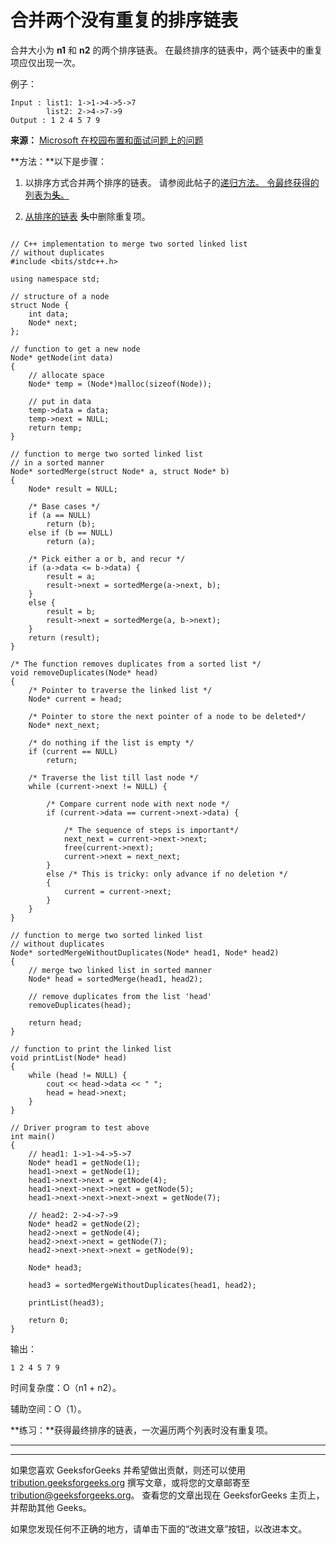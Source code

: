 # 合并两个没有重复的排序链表

合并大小为 **n1** 和 **n2** 的两个排序链表。 在最终排序的链表中，两个链表中的重复项应仅出现一次。

例子：

```
Input : list1: 1->1->4->5->7
        list2: 2->4->7->9
Output : 1 2 4 5 7 9 

```

**来源：** [Microsoft 在校园布置和面试问题上的问题](https://www.geeksforgeeks.org/microsoft-on-campus-placement-and-interview-questions/)

**方法：**以下是步骤：

1.  以排序方式合并两个排序的链表。 请参阅此帖子的[递归方法。 令最终获得的列表为**头**。](https://www.geeksforgeeks.org/merge-two-sorted-linked-lists/)

2.  [从排序的链表](https://www.geeksforgeeks.org/remove-duplicates-from-a-sorted-linked-list/) **头**中删除重复项。

```

// C++ implementation to merge two sorted linked list 
// without duplicates 
#include <bits/stdc++.h> 

using namespace std; 

// structure of a node 
struct Node { 
    int data; 
    Node* next; 
}; 

// function to get a new node 
Node* getNode(int data) 
{ 
    // allocate space 
    Node* temp = (Node*)malloc(sizeof(Node)); 

    // put in data 
    temp->data = data; 
    temp->next = NULL; 
    return temp; 
} 

// function to merge two sorted linked list 
// in a sorted manner 
Node* sortedMerge(struct Node* a, struct Node* b) 
{ 
    Node* result = NULL; 

    /* Base cases */
    if (a == NULL) 
        return (b); 
    else if (b == NULL) 
        return (a); 

    /* Pick either a or b, and recur */
    if (a->data <= b->data) { 
        result = a; 
        result->next = sortedMerge(a->next, b); 
    } 
    else { 
        result = b; 
        result->next = sortedMerge(a, b->next); 
    } 
    return (result); 
} 

/* The function removes duplicates from a sorted list */
void removeDuplicates(Node* head) 
{ 
    /* Pointer to traverse the linked list */
    Node* current = head; 

    /* Pointer to store the next pointer of a node to be deleted*/
    Node* next_next; 

    /* do nothing if the list is empty */
    if (current == NULL) 
        return; 

    /* Traverse the list till last node */
    while (current->next != NULL) { 

        /* Compare current node with next node */
        if (current->data == current->next->data) { 

            /* The sequence of steps is important*/
            next_next = current->next->next; 
            free(current->next); 
            current->next = next_next; 
        } 
        else /* This is tricky: only advance if no deletion */
        { 
            current = current->next; 
        } 
    } 
} 

// function to merge two sorted linked list 
// without duplicates 
Node* sortedMergeWithoutDuplicates(Node* head1, Node* head2) 
{ 
    // merge two linked list in sorted manner 
    Node* head = sortedMerge(head1, head2); 

    // remove duplicates from the list 'head' 
    removeDuplicates(head); 

    return head; 
} 

// function to print the linked list 
void printList(Node* head) 
{ 
    while (head != NULL) { 
        cout << head->data << " "; 
        head = head->next; 
    } 
} 

// Driver program to test above 
int main() 
{ 
    // head1: 1->1->4->5->7 
    Node* head1 = getNode(1); 
    head1->next = getNode(1); 
    head1->next->next = getNode(4); 
    head1->next->next->next = getNode(5); 
    head1->next->next->next->next = getNode(7); 

    // head2: 2->4->7->9 
    Node* head2 = getNode(2); 
    head2->next = getNode(4); 
    head2->next->next = getNode(7); 
    head2->next->next->next = getNode(9); 

    Node* head3; 

    head3 = sortedMergeWithoutDuplicates(head1, head2); 

    printList(head3); 

    return 0; 
} 

```

输出：

```
1 2 4 5 7 9 

```

时间复杂度：O（n1 + n2）。

辅助空间：O（1）。

**练习：**获得最终排序的链表，一次遍历两个列表时没有重复项。



* * *

* * *

如果您喜欢 GeeksforGeeks 并希望做出贡献，则还可以使用 [tribution.geeksforgeeks.org](https://contribute.geeksforgeeks.org/) 撰写文章，或将您的文章邮寄至 tribution@geeksforgeeks.org。 查看您的文章出现在 GeeksforGeeks 主页上，并帮助其他 Geeks。

如果您发现任何不正确的地方，请单击下面的“改进文章”按钮，以改进本文。